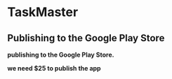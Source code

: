 # TaskMaster

## Publishing to the Google Play Store
**publishing to the Google Play Store.**

**we need $25 to publish the app**

